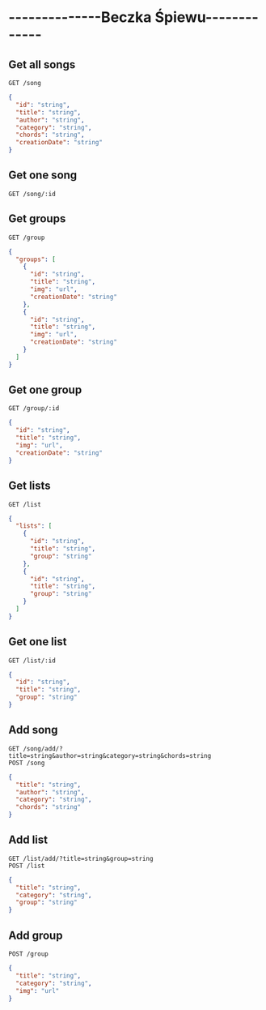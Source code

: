 # --------------Beczka Śpiewu-------------
## Get all songs
```http
GET /song
```
```json
{
  "id": "string",
  "title": "string",
  "author": "string",
  "category": "string",
  "chords": "string",
  "creationDate": "string"
}
```
## Get one song
```http
GET /song/:id
```
## Get groups
```http
GET /group
```
```json
{
  "groups": [
    {
      "id": "string",
      "title": "string",
      "img": "url",
      "creationDate": "string"
    },
    {
      "id": "string",
      "title": "string",
      "img": "url",
      "creationDate": "string"
    }
  ]
}
```
## Get one group
```http
GET /group/:id
```
```json
{
  "id": "string",
  "title": "string",
  "img": "url",
  "creationDate": "string"
}
```
## Get lists
```http
GET /list
```
```json
{
  "lists": [
    {
      "id": "string",
      "title": "string",
      "group": "string"
    },
    {
      "id": "string",
      "title": "string",
      "group": "string"
    }
  ]
}
```
## Get one list
```http
GET /list/:id
```
```json
{
  "id": "string",
  "title": "string",
  "group": "string"
}
```
## Add song
```http
GET /song/add/?title=string&author=string&category=string&chords=string
POST /song
```
```json
{
  "title": "string",
  "author": "string",
  "category": "string",
  "chords": "string"
}
```
## Add list
```http
GET /list/add/?title=string&group=string
POST /list
```
```json
{
  "title": "string",
  "category": "string",
  "group": "string"
}
```
## Add group
```http
POST /group
```
```json
{
  "title": "string",
  "category": "string",
  "img": "url"
}
```
